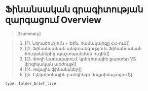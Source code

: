 # Ֆինանսական գրագիտության զարգացում Overview

> [!summary] 
> 

>1. [[1․ Ներածություն + Ֆին․ համակարգը ՀՀ-ում]]
>2. [[2․ Ֆինանսական անվտանգություն․ Ֆինանսական ծուղակներից պաշտպանման ուղին]]
>3. [[3․ Փողի կառավարում․ կրեդիտային քարտեր VS ֆիզիկական արժույթ]]
>4. [[4․ Թվային ֆինանսներ]]
>5. [[5. Էլեկտրոնային բանկինգի մաքսիմալացում]]



```ccard
type: folder_brief_live
```

